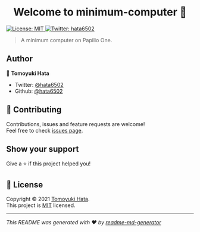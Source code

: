 <h1 align="center">Welcome to minimum-computer 👋</h1>
<p>
  <a href="https://github.com/hata6502/minimum-computer/blob/main/LICENSE" target="_blank">
    <img alt="License: MIT" src="https://img.shields.io/badge/License-MIT-yellow.svg" />
  </a>
  <a href="https://twitter.com/hata6502" target="_blank">
    <img alt="Twitter: hata6502" src="https://img.shields.io/twitter/follow/hata6502.svg?style=social" />
  </a>
</p>

> A minimum computer on Papilio One. 

## Author

👤 **Tomoyuki Hata**

* Twitter: [@hata6502](https://twitter.com/hata6502)
* Github: [@hata6502](https://github.com/hata6502)

## 🤝 Contributing

Contributions, issues and feature requests are welcome!<br />Feel free to check [issues page](https://github.com/hata6502/minimum-computer/issues). 

## Show your support

Give a ⭐️ if this project helped you!

## 📝 License

Copyright © 2021 [Tomoyuki Hata](https://github.com/hata6502).<br />
This project is [MIT](https://github.com/hata6502/minimum-computer/blob/main/LICENSE) licensed.

***
_This README was generated with ❤️ by [readme-md-generator](https://github.com/kefranabg/readme-md-generator)_